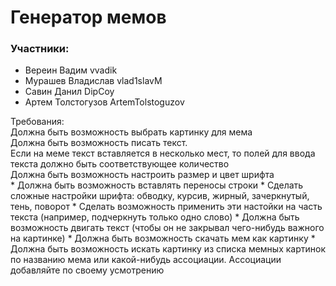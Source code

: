 # Генератор мемов

### Участники:
- Вереин Вадим vvadik
- Мурашев Владислав vlad1slavM
- Савин Данил DipCoy
- Артем Толстогузов ArtemTolstoguzov

Требования:  
Должна быть возможность выбрать картинку для мема  
Должна быть возможность писать текст.   
Если на меме текст вставляется в несколько мест, то полей для ввода текста должно быть соответствующее количество  
Должна быть возможность настроить размер и цвет шрифта  
\* Должна быть возможность вставлять переносы строки
\* Сделать сложные настройки шрифта: обводку, курсив, жирный, зачеркнутый, тень, поворот
\* Сделать возможность применить эти настойки на часть текста (например, подчеркнуть только одно слово)
\* Должна быть возможность двигать текст (чтобы он не закрывал чего-нибудь важного на картинке)
\* Должна быть возможность скачать мем как картинку
\* Должна быть возможность искать картинку из списка мемных картинок по названию мема или какой-нибудь ассоциации. Ассоциации добавляйте по своему усмотрению
